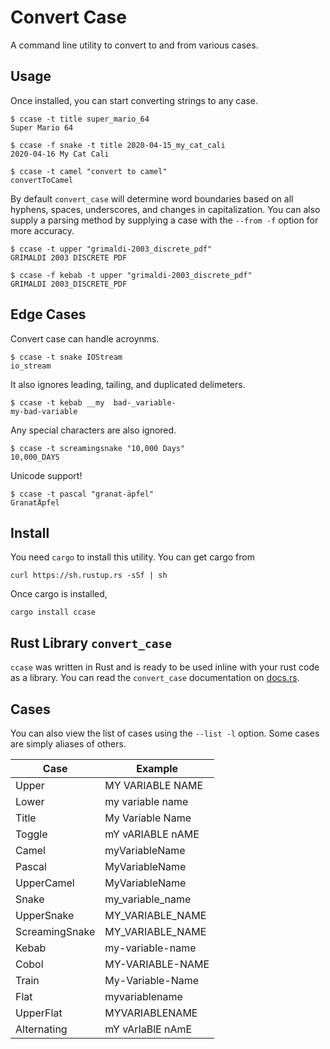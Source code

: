 # Convert Case

A command line utility to convert to and from various cases.

## Usage

Once installed, you can start converting strings to any case.
```
$ ccase -t title super_mario_64
Super Mario 64

$ ccase -f snake -t title 2020-04-15_my_cat_cali
2020-04-16 My Cat Cali

$ ccase -t camel "convert to camel"
convertToCamel
```

By default `convert_case` will determine word boundaries based on all hyphens, spaces, underscores, and changes in capitalization.  You can also supply a parsing method by supplying a case with the `--from -f` option for more accuracy.
```
$ ccase -t upper "grimaldi-2003_discrete_pdf"
GRIMALDI 2003 DISCRETE PDF

$ ccase -f kebab -t upper "grimaldi-2003_discrete_pdf"
GRIMALDI 2003_DISCRETE_PDF
```

## Edge Cases

Convert case can handle acroynms.
```
$ ccase -t snake IOStream
io_stream
```
It also ignores leading, tailing, and duplicated delimeters.
```
$ ccase -t kebab __my  bad-_variable- 
my-bad-variable
```
Any special characters are also ignored.
```
$ ccase -t screamingsnake "10,000 Days"
10,000_DAYS
```
Unicode support!
```
$ ccase -t pascal "granat-äpfel"
GranatÄpfel
```

## Install

You need `cargo` to install this utility.  You can get cargo from
```
curl https://sh.rustup.rs -sSf | sh
```
Once cargo is installed,
```
cargo install ccase
```

## Rust Library `convert_case`

`ccase` was written in Rust and is ready to be used inline with your rust code as a library.  You can read the `convert_case` documentation on [docs.rs](https://docs.rs/convert_case/).

## Cases

You can also view the list of cases using the `--list -l` option.  Some cases are simply aliases of others.

| Case | Example |
| ---- | ------- |
| Upper | MY VARIABLE NAME |
| Lower | my variable name |
| Title | My Variable Name |
| Toggle | mY vARIABLE nAME |
| Camel | myVariableName |
| Pascal | MyVariableName |
| UpperCamel | MyVariableName |
| Snake | my\_variable\_name |
| UpperSnake | MY\_VARIABLE\_NAME |
| ScreamingSnake | MY\_VARIABLE\_NAME |
| Kebab | my-variable-name |
| Cobol | MY-VARIABLE-NAME |
| Train | My-Variable-Name |
| Flat | myvariablename |
| UpperFlat | MYVARIABLENAME |
| Alternating | mY vArIaBlE nAmE |
